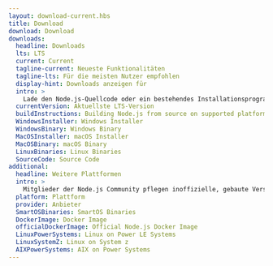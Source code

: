 ```yaml
---
layout: download-current.hbs
title: Download
download: Download
downloads:
  headline: Downloads
  lts: LTS
  current: Current
  tagline-current: Neueste Funktionalitäten
  tagline-lts: Für die meisten Nutzer empfohlen
  display-hint: Downloads anzeigen für
  intro: >
    Lade den Node.js-Quellcode oder ein bestehendes Installationsprogramm für deine Plattform herunter und beginne gleich mit der Entwicklung.
  currentVersion: Aktuellste LTS-Version
  buildInstructions: Building Node.js from source on supported platforms
  WindowsInstaller: Windows Installer
  WindowsBinary: Windows Binary
  MacOSInstaller: macOS Installer
  MacOSBinary: macOS Binary
  LinuxBinaries: Linux Binaries
  SourceCode: Source Code
additional:
  headline: Weitere Plattformen
  intro: >
    Mitglieder der Node.js Community pflegen inoffizielle, gebaute Versionen von Node.js für weitere Plattformen. Beachte, dass solche Versionen nicht vom Node.js-Kernteam unterstützt werden und daher eventuell noch nicht auf dem selben Level wie die aktuelle Node.js-Version sind.
  platform: Plattform
  provider: Anbieter
  SmartOSBinaries: SmartOS Binaries
  DockerImage: Docker Image
  officialDockerImage: Official Node.js Docker Image
  LinuxPowerSystems: Linux on Power LE Systems
  LinuxSystemZ: Linux on System z
  AIXPowerSystems: AIX on Power Systems
---
```


